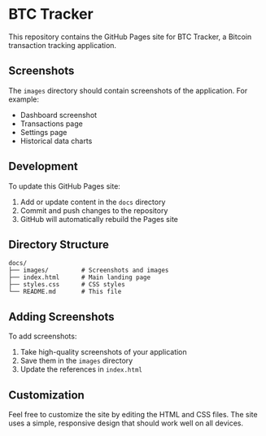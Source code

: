 # BTC Tracker

This repository contains the GitHub Pages site for BTC Tracker, a Bitcoin transaction tracking application.

## Screenshots

The `images` directory should contain screenshots of the application. For example:
- Dashboard screenshot
- Transactions page
- Settings page
- Historical data charts

## Development

To update this GitHub Pages site:

1. Add or update content in the `docs` directory
2. Commit and push changes to the repository
3. GitHub will automatically rebuild the Pages site

## Directory Structure

```
docs/
├── images/         # Screenshots and images
├── index.html      # Main landing page
├── styles.css      # CSS styles
└── README.md       # This file
```

## Adding Screenshots

To add screenshots:
1. Take high-quality screenshots of your application
2. Save them in the `images` directory
3. Update the references in `index.html`

## Customization

Feel free to customize the site by editing the HTML and CSS files. The site uses a simple, responsive design that should work well on all devices. 